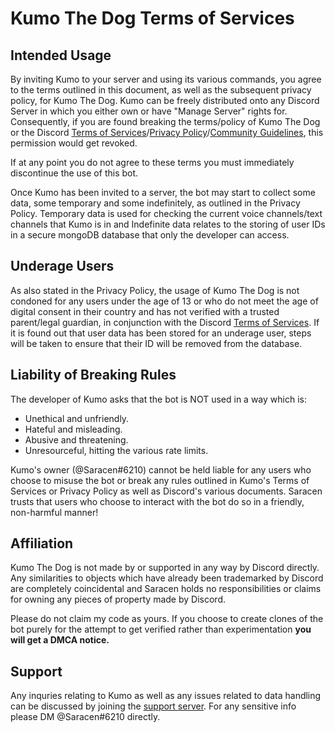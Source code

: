 # Kumo The Dog Terms of Services

## Intended Usage
By inviting Kumo to your server and using its various commands, you agree to the terms outlined in this document, as well as the subsequent privacy policy, for Kumo The Dog.
Kumo can be freely distributed onto any Discord Server in which you either own or have "Manage Server" rights for. Consequently, if you are found breaking the terms/policy of Kumo The Dog or the Discord [Terms of Services](https://discord.com/terms)/[Privacy Policy](https://discord.com/privacy)/[Community Guidelines](https://discord.com/guidelines), this permission would get revoked.

If at any point you do not agree to these terms you must immediately discontinue the use of this bot.

Once Kumo has been invited to a server, the bot may start to collect some data, some temporary and some indefinitely, as outlined in the Privacy Policy. Temporary data is used for checking the current voice channels/text channels that Kumo is in and Indefinite data relates to the storing of user IDs in a secure mongoDB database that only the developer can access.

## Underage Users

As also stated in the Privacy Policy, the usage of Kumo The Dog is not condoned for any users under the age of 13 or who do not meet the age of digital consent in their country and has not verified with a trusted parent/legal guardian, in conjunction with the Discord [Terms of Services](https://discord.com/terms). If it is found out that user data has been stored for an underage user, steps will be taken to ensure that their ID will be removed from the database.

## Liability of Breaking Rules

The developer of Kumo asks that the bot is NOT used in a way which is:
- Unethical and unfriendly.
- Hateful and misleading.
- Abusive and threatening.
- Unresourceful, hitting the various rate limits.


Kumo's owner (@Saracen#6210) cannot be held liable for any users who choose to misuse the bot or break any rules outlined in Kumo's Terms of Services or Privacy Policy as well as Discord's various documents. Saracen trusts that users who choose to interact with the bot do so in a friendly, non-harmful manner!

## Affiliation 

Kumo The Dog is not made by or supported in any way by Discord directly. Any similarities to objects which have already been trademarked by Discord are completely coincidental and Saracen holds no responsibilities or claims for owning any pieces of property made by Discord.

Please do not claim my code as yours. If you choose to create clones of the bot purely for the attempt to get verified rather than experimentation **you will get a DMCA notice.**

## Support

Any inquries relating to Kumo as well as any issues related to data handling can be discussed by joining the [support server](https://discord.gg/gMk4vM4kyZ). For any sensitive info please DM @Saracen#6210 directly.

